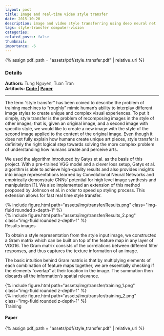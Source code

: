 ```yaml
---
layout: post
title: Image and real-time video style transfer
date: 2015-10-20
description: image and video style transferring using deep neural net
tags: style-transfer computer-vision
categories:
related_posts: false
thumbnail:
importance: -6
---
```

{% assign pdf_path = "assets/pdf/style_transfer.pdf" | relative_url %}
<h3> Details </h3>
<div class="row" >
    <div class="col-sm-6" style="font-weight:300;"> 
    <strong> Authors:</strong> Tung Nguyen, Tuan Tran
    </div> 
</div>
<div class="row" >
    <div class="col-sm-3" style="font-weight:300;"> 
    <strong>Artifacts: <a target="_blank" rel="noopener noreferrer" href="https://github.com/tungdnguyen/style-transfer"> Code </a> | 
    <a target="_blank" rel="noopener noreferrer" href="{{ pdf_path | relative_url }}"> Paper </a> </strong>
    </div>
</div>
<hr>

The term “style transfer” has been coined to describe the problem of training machines to “roughly” mimic human’s ability to interplay different image styles to create unique and complex visual experiences. To put it simply, style transfer is the problem of recomposing images in the style of other images; that is, given an original image, and a second image with specific style, we would like to create a new image with the style of the second image applied to the content of the original image. Even though it does not fully explain how humans create unique art pieces, style transfer is definitely the right logical step towards solving the more complex problem of understanding how humans create and perceive arts.

We used the algorithm introduced by Gatys et al. as the basis of this project. With a pre-trained VGG model and a clever loss setup, Gatys et al. algorithm is able to achieve high-quality results and also provides insights into image representations learned by Convolutional Neural Networks and empirically demonstrate CNNs’ potential for high level image synthesis and manipulation [1]. We also implemented an extension of this method proposed by Johnson et al. in order to speed up styling process. This extension allows for fast real time style transfer.

<div class="row mt-3">
        {% include figure.html path="assets/img/transfer/Results.png" class="img-fluid rounded z-depth-1" %}
</div>
<div class="row mt-3">
        {% include figure.html path="assets/img/transfer/Results_2.png" class="img-fluid rounded z-depth-1" %}
</div>
<div class="caption">
    Results images
</div>


To obtain a style representation from the style input image, we constructed a Gram matrix which can be built on top of the feature map in any layer of VGG16. The Gram matrix consists of the correlations between different filter responses, and thus captures the texture information of an image. 

The basic intuition behind Gram matrix is that by multiplying elements of each combination of feature maps together, we are essentially checking if the elements “overlap” at their location in the image. The summation then discards all the information’s spatial relevance.


<div class="row mt-3">
        {% include figure.html path="assets/img/transfer/training_1.png" class="img-fluid rounded z-depth-1" %}
</div>
<div class="row mt-3">
        {% include figure.html path="assets/img/transfer/training_2.png" class="img-fluid rounded z-depth-1" %}
</div>
<div class="caption">
    Training
</div>

<h4> Paper </h4>
<!-- ///assets/pdf/cv.pdf -->
{% assign pdf_path = "assets/pdf/style_transfer.pdf" | relative_url %}
<object data="{{pdf_path | relative_url}}" width="850" height="900" type="application/pdf"></object>